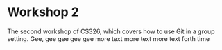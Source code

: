 # Workshop 2

The second workshop of CS326, which covers how to use Git in a group setting.
Gee, gee gee gee gee 
more text
more text
more text forth time
